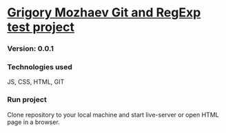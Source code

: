 # [Grigory Mozhaev Git and RegExp test project](https://github.com/grmozhaev/grmozhaev.github.io)

### Version: 0.0.1

### Technologies used

JS, CSS, HTML, GIT

### Run project

Clone repository to your local machine and start live-server or open HTML page in a browser.
